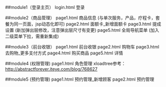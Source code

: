 ##module1（登录主页）
    login.html      登录
    
##module2（商品管理）
    page1.html      商品信息    (与单次服务，产品，疗程卡，套餐为同一页面，jsp动态化即可)
    page2.html      面额卡_新增面额卡
    page3.html      提成设置    (新加弹出层修改，注意弹出层尺寸有变更)
    page5.html      全局导航菜单      (加入二级菜单下拉，需重新集成)
    
##module3（前台收银）
    page1.html      前台收银
    page2.html      购物车
    page3.html      去购物_更多支付方式
    page4.html      购买商品
    page5.html      详情
    
##module4 (权限管理)
    page1.html      角色管理    xloadtree参考：http://abstractforever.iteye.com/blog/768627
    
##module5 (预约管理)
    page1.html      预约管理_新增顾客
    page2.html      预约管理
    
